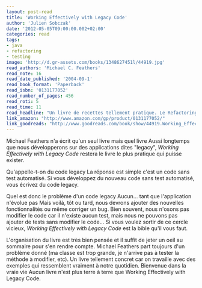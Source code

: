 ```yaml
---
layout: post-read
title: 'Working Effectively with Legacy Code'
author: 'Julien Sobczak'
date: '2012-05-05T09:00:00.002+02:00'
categories: read
tags:
- java
- refactoring
- testing
image: 'http://d.gr-assets.com/books/1348627451l/44919.jpg'
read_authors: 'Michael C. Feathers'
read_note: 16
read_date_published: '2004-09-1'
read_book_format: 'Paperback'
read_isbn: '0131177052'
read_number_of_pages: 456
read_roti: 5
read_time: 11
read_headline: "Un livre de recettes tellement pratique. Le Refactoring de Martin Fowler était le livre dont nous avions besoin pour nous initier au refactoring. Le livre de Michael Feathers est celui qu'il nous faut pour affronter la dure réalité Exceptionnel mais tellement regrettable que 10 ans après sa parution, le livre nous serve encore autant."
link_amazon: "http://www.amazon.com/gp/product/0131177052/"
link_goodreads: "http://www.goodreads.com/book/show/44919.Working_Effectively_with_Legacy_Code"
---
```



Michael Feathers n'a écrit qu'un seul livre mais quel livre Aussi longtemps que nous développerons sur des applications dites "legacy", *Working Effectively with Legacy Code* restera le livre le plus pratique qui puisse exister.

Qu'appelle-t-on du code legacy La réponse est simple c'est un code sans test automatisé. Si vous développez du nouveau code sans test automatisé, vous écrivez du code legacy.

Quel est donc le problème d'un code legacy Aucun... tant que l'application n'évolue pas Mais voilà, tôt ou tard, nous devrons ajouter des nouvelles fonctionnalités ou même corriger un bug. Bien souvent, nous n'osons pas modifier le code car il n'existe aucun test, mais nous ne pouvons pas ajouter de tests sans modifier le code... Si vous voulez sortir de ce cercle vicieux, *Working Effectively with Legacy Code* est la bible qu'il vous faut.

L'organisation du livre est très bien pensée et il suffit de jeter un oeil au sommaire pour s'en rendre compte. Michael Feathers part toujours d'un problème donné (ma classe est trop grande, je n'arrive pas à tester la méthode à modifier, etc). Un livre tellement concret car on travaille avec des exemples qui ressemblent vraiment à notre quotidien. Bienvenue dans la vraie vie Aucun livre n'est plus terre à terre que Working Effectively with Legacy Code.

